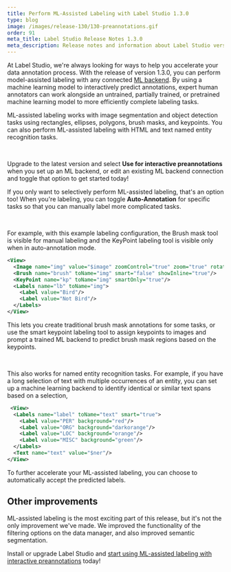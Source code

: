 ```yaml
---
title: Perform ML-Assisted Labeling with Label Studio 1.3.0
type: blog
image: /images/release-130/130-preannotations.gif
order: 91
meta_title: Label Studio Release Notes 1.3.0
meta_description: Release notes and information about Label Studio version 1.3.0, featuring ML-assisted labeling 
---
```


At Label Studio, we're always looking for ways to help you accelerate your data annotation process. With the release of version 1.3.0, you can perform model-assisted labeling with any connected [ML backend](/guide/ml.html). By using a machine learning model to interactively predict annotations, expert human annotators can work alongside an untrained, partially trained, or pretrained machine learning model to more efficiently complete labeling tasks. 

ML-assisted labeling works with image segmentation and object detection tasks using rectangles, ellipses, polygons, brush masks, and keypoints. You can also perform ML-assisted labeling with HTML and text named entity recognition tasks. 

<br/><img src="/images/release-130/130-preannotations.gif" alt="" class="gif-border" width="" height="" />


Upgrade to the latest version and select **Use for interactive preannotations** when you set up an ML backend, or edit an existing ML backend connection and toggle that option to get started today!

If you only want to selectively perform ML-assisted labeling, that's an option too! When you're labeling, you can toggle **Auto-Annotation** for specific tasks so that you can manually label more complicated tasks.

<br/><img src="/images/release-130/130-preannotations.gif" alt="" class="gif-border" width="" height="" />

For example, with this example labeling configuration, the Brush mask tool is visible for manual labeling and the KeyPoint labeling tool is visible only when in auto-annotation mode. 
```xml
<View>
  <Image name="img" value="$image" zoomControl="true" zoom="true" rotateControl="true"/>
  <Brush name="brush" toName="img" smart="false" showInline="true"/>
  <KeyPoint name="kp" toName="img" smartOnly="true"/>
  <Labels name="lb" toName="img">
    <Label value="Bird"/>
    <Label value="Not Bird"/>
  </Labels>
</View>
```
This lets you create traditional brush mask annotations for some tasks, or use the smart keypoint labeling tool to assign keypoints to images and prompt a trained ML backend to predict brush mask regions based on the keypoints. 

<br/><img src="/images/release-130/130-preannotations.gif" alt="" class="gif-border" width="" height="" />

This also works for named entity recognition tasks. For example, if you have a long selection of text with multiple occurrences of an entity, you can set up a machine learning backend to identify identical or similar text spans based on a selection, 

```xml
 <View>
  <Labels name="label" toName="text" smart="true">
    <Label value="PER" background="red"/>
    <Label value="ORG" background="darkorange"/>
    <Label value="LOC" background="orange"/>
    <Label value="MISC" background="green"/>
  </Labels>
  <Text name="text" value="$ner"/>
</View>

```

To further accelerate your ML-assisted labeling, you can choose to automatically accept the predicted labels. 

## Other improvements

ML-assisted labeling is the most exciting part of this release, but it's not the only improvement we've made. We improved the functionality of the filtering options on the data manager, and also improved semantic segmentation. 


Install or upgrade Label Studio and [start using ML-assisted labeling with interactive preannotations](/guide/ml.html) today!